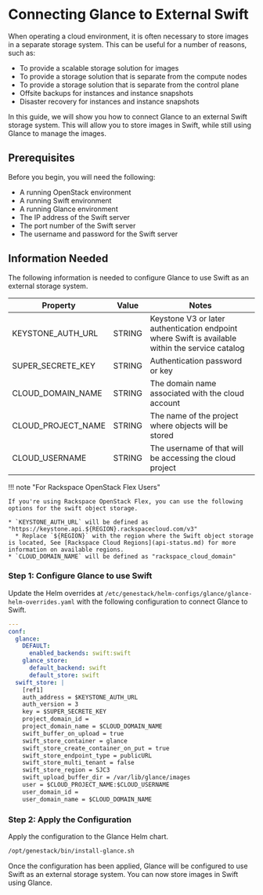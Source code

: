 # Connecting Glance to External Swift

When operating a cloud environment, it is often necessary to store images in a separate storage system. This can be useful for a number of reasons, such as:

* To provide a scalable storage solution for images
* To provide a storage solution that is separate from the compute nodes
* To provide a storage solution that is separate from the control plane
* Offsite backups for instances and instance snapshots
* Disaster recovery for instances and instance snapshots

In this guide, we will show you how to connect Glance to an external Swift storage system. This will allow you to store images in Swift, while still using Glance to manage the images.

## Prerequisites

Before you begin, you will need the following:

* A running OpenStack environment
* A running Swift environment
* A running Glance environment
* The IP address of the Swift server
* The port number of the Swift server
* The username and password for the Swift server

## Information Needed

The following information is needed to configure Glance to use Swift as an external storage system.

| Property | Value | Notes |
| -------- | ----- | ----- |
| KEYSTONE_AUTH_URL | STRING | Keystone V3 or later authentication endpoint where Swift is available within the service catalog |
| SUPER_SECRETE_KEY | STRING | Authentication password or key |
| CLOUD_DOMAIN_NAME | STRING | The domain name associated with the cloud account |
| CLOUD_PROJECT_NAME | STRING | The name of the project where objects will be stored |
| CLOUD_USERNAME | STRING | The username of that will be accessing the cloud project |

!!! note "For Rackspace OpenStack Flex Users"

    If you're using Rackspace OpenStack Flex, you can use the following options for the swift object storage.

    * `KEYSTONE_AUTH_URL` will be defined as "https://keystone.api.${REGION}.rackspacecloud.com/v3"
      * Replace `${REGION}` with the region where the Swift object storage is located, See [Rackspace Cloud Regions](api-status.md) for more information on available regions.
    * `CLOUD_DOMAIN_NAME` will be defined as "rackspace_cloud_domain"

### Step 1: Configure Glance to use Swift

Update the Helm overrides at `/etc/genestack/helm-configs/glance/glance-helm-overrides.yaml` with the following configuration to connect Glance to Swift.

``` yaml
---
conf:
  glance:
    DEFAULT:
      enabled_backends: swift:swift
    glance_store:
      default_backend: swift
      default_store: swift
  swift_store: |
    [ref1]
    auth_address = $KEYSTONE_AUTH_URL
    auth_version = 3
    key = $SUPER_SECRETE_KEY
    project_domain_id =
    project_domain_name = $CLOUD_DOMAIN_NAME
    swift_buffer_on_upload = true
    swift_store_container = glance
    swift_store_create_container_on_put = true
    swift_store_endpoint_type = publicURL
    swift_store_multi_tenant = false
    swift_store_region = SJC3
    swift_upload_buffer_dir = /var/lib/glance/images
    user = $CLOUD_PROJECT_NAME:$CLOUD_USERNAME
    user_domain_id =
    user_domain_name = $CLOUD_DOMAIN_NAME
```

### Step 2: Apply the Configuration

Apply the configuration to the Glance Helm chart.

``` bash
/opt/genestack/bin/install-glance.sh
```

Once the configuration has been applied, Glance will be configured to use Swift as an external storage system. You can now store images in Swift using Glance.
